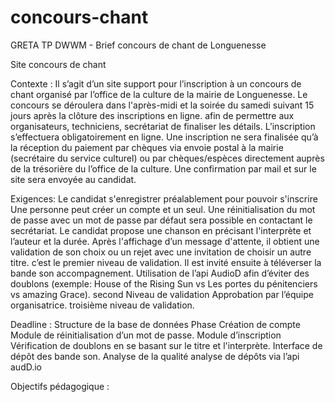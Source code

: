 # concours-chant
GRETA TP DWWM - Brief concours de chant de Longuenesse


Site concours de chant


Contexte : Il s’agit d’un site support pour l’inscription à un concours de chant organisé par l’office de la culture de la mairie de Longuenesse.
Le concours se déroulera dans l'après-midi et la soirée du samedi suivant 15 jours après la clôture des inscriptions en ligne. afin de permettre aux organisateurs, techniciens, secrétariat de finaliser les détails.
L’inscription s’effectuera obligatoirement en ligne.
Une inscription ne sera finalisée qu’à la réception du paiement par chèques via envoie postal à la mairie (secrétaire du service culturel) ou par chèques/espèces directement  auprès de la trésorière du l’office de la culture.
Une confirmation par mail et sur le site sera envoyée au candidat.

Exigences:
Le candidat s'enregistrer préalablement pour pouvoir s'inscrire
Une personne peut créer un compte et un seul.
Une réinitialisation du mot de passe avec un mot de passe par défaut sera possible en contactant le secrétariat.
Le candidat propose une chanson en précisant l'interprète et l’auteur et la durée.
Après l'affichage d’un message d'attente, il obtient une validation de son choix ou un rejet avec une invitation de choisir un autre titre. c’est le premier niveau de validation.
Il est invité ensuite à téléverser la bande son accompagnement.
Utilisation de l’api AudioD afin d’éviter des doublons (exemple: House of the Rising Sun  vs Les portes du pénitenciers vs amazing Grace). second Niveau de validation
Approbation  par l’équipe organisatrice. troisième niveau de validation.

Deadline :
Structure de la base de données
Phase Création de compte
Module de réinitialisation d’un mot de passe.
Module d’inscription
Vérification de doublons en se basant sur le titre et l'interprète.
Interface de dépôt des bande son.
Analyse de la qualité
analyse de dépôts via l’api audD.io




Objectifs pédagogique :


